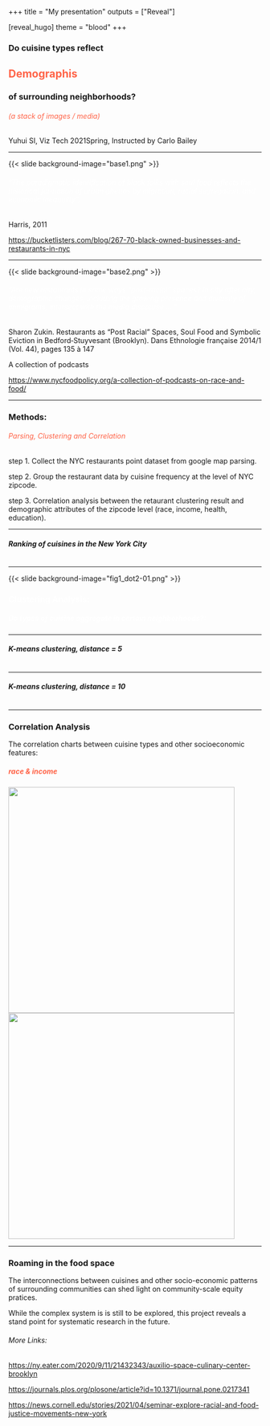 +++
title = "My presentation"
outputs = ["Reveal"]

[reveal_hugo]
theme = "blood"
+++

<style>
    .reveal section p {
    display: inline-block;
    font-size: 0.5em;
    line-height: 1.2em;
    vertical-align: top; 
    text-align: left;
  }
</style>



<h3 class="r-fit-text">Do cuisine types reflect</h3>
<h2 class="r-fit-text" style="color: tomato">Demographis</h2>
<h3 class="r-fit-text">of surrounding neighborhoods?</h4>

<h6 style="color: tomato">(a stack of images / media)</h6>

Yuhui SI, Viz Tech 2021Spring, Instructed by Carlo Bailey

---
{{< slide background-image="base1.png" >}}


<h6 style="color: white"> "The paradigmatic identification of black folks with soul food reflects the historical formation of urban ghettos by migration, racial segregation, and economic inequality".</h6>

Harris, 2011

https://bucketlisters.com/blog/267-70-black-owned-businesses-and-restaurants-in-nyc

---

{{< slide background-image="base2.png" >}}


<h6 style="color: white"> "Are new restaurants in some ways “post-racial” spaces? In city after city, demographic changes, including the growing presence and diversity of immigrants, intersect with the media discourse ... "</h6>

Sharon Zukin. Restaurants as “Post Racial” Spaces, Soul Food and Symbolic Eviction in Bedford‑Stuyvesant (Brooklyn). Dans Ethnologie française 2014/1 (Vol. 44), pages 135 à 147

A collection of podcasts

https://www.nycfoodpolicy.org/a-collection-of-podcasts-on-race-and-food/

---


### Methods: 
<h6 style="color: tomato">Parsing, Clustering and Correlation</h6>



step 1. Collect the NYC restaurants point dataset from google map parsing.

step 2. Group the restaurant data by cuisine frequency at the level of NYC zipcode. 

step 3. Correlation analysis between the retaurant clustering result and demographic attributes of the zipcode level (race, income, health, education).

---

##### Ranking of cuisines in the New York City

<img data-src="bar2.png" width="700">


---

{{< slide background-image="fig1_dot2-01.png" >}}

<h3 style="color: white"> Clustering Analysis: </h3>

<h5 style="color: white"> Do types of cuisine aggregate in certain neighborhoods?: </h5>


---

##### K-means clustering, distance = 5

<img data-src="fig_cluster5.png" width="500">

---
##### K-means clustering, distance = 10

<img data-src="fig_cluster10.png" width="500">

---

### Correlation Analysis

The correlation charts between cuisine types and other socioeconomic features: 

<h5 style="color: tomato">race & income</h5>

<img src="fig_race.png" width="450">

<img src="fig_inc.png" width="450">


---

### Roaming in the food space


The interconnections between cuisines and other socio-economic patterns of surrounding communities can shed light on community-scale equity pratices. 

While the complex system is is still to be explored, this project reveals a stand point for systematic research in the future. 

###### More Links:

https://ny.eater.com/2020/9/11/21432343/auxilio-space-culinary-center-brooklyn

https://journals.plos.org/plosone/article?id=10.1371/journal.pone.0217341

https://news.cornell.edu/stories/2021/04/seminar-explore-racial-and-food-justice-movements-new-york


